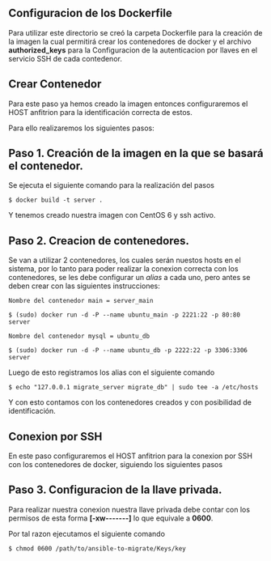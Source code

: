 Configuracion de los Dockerfile
--------------------
Para utilizar este directorio se creó la carpeta Dockerfile para la creación de la imagen
la cual permitirá crear los contenedores de docker y el archivo **authorized_keys**
para la Configuracion de la autenticacion por llaves en el servicio SSH de cada contedenor.

Crear Contenedor
---------------------

Para este paso ya hemos creado la imagen entonces configuraremos el HOST anfitrion para la identificación correcta de estos.

Para ello realizaremos los siguientes pasos:

Paso 1. Creación de la imagen en la que se basará el contenedor.
--------------------------
Se ejecuta el siguiente comando para la realización del pasos

```
$ docker build -t server .
```

Y tenemos creado nuestra imagen con CentOS 6 y ssh activo.

Paso 2. Creacion de contenedores.
-------------------------------
Se van a utilizar 2 contenedores, los cuales serán nuestos hosts en el sistema, por lo tanto para poder realizar la conexion correcta con los contenedores, se les debe configurar un *alias* a cada uno, pero antes se deben crear con las siguientes instrucciones:

```
Nombre del contenedor main = server_main

$ (sudo) docker run -d -P --name ubuntu_main -p 2221:22 -p 80:80 server

Nombre del contenedor mysql = ubuntu_db

$ (sudo) docker run -d -P --name ubuntu_db -p 2222:22 -p 3306:3306 server
```

Luego de esto registramos los alias con el siguiente comando

` $ echo "127.0.0.1 migrate_server migrate_db" | sudo tee -a /etc/hosts `

Y con esto contamos con los contenedores creados y con posibilidad de identificación.

Conexion por SSH 
-----------------------------
En este paso configuraremos el HOST anfitrion para la conexion por SSH con los contenedores de docker, siguiendo los siguientes pasos

Paso 3. Configuracion de la llave privada.
-----------------------------------------
Para realizar nuestra conexion nuestra llave privada debe contar con los permisos de esta forma **[-xw-------]** lo que equivale a **0600**.

Por tal razon ejecutamos el siguiente comando

```
$ chmod 0600 /path/to/ansible-to-migrate/Keys/key

```

